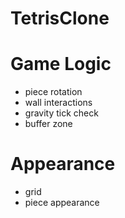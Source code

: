 # TetrisClone

# Game Logic
* piece rotation
* wall interactions
* gravity tick check
* buffer zone
# Appearance
* grid 
* piece appearance